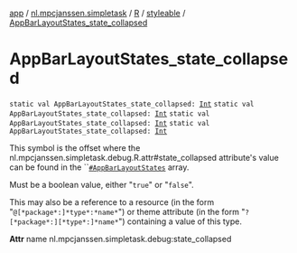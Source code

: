 [app](../../../index.md) / [nl.mpcjanssen.simpletask](../../index.md) / [R](../index.md) / [styleable](index.md) / [AppBarLayoutStates_state_collapsed](.)

# AppBarLayoutStates_state_collapsed

`static val AppBarLayoutStates_state_collapsed: `[`Int`](https://kotlinlang.org/api/latest/jvm/stdlib/kotlin/-int/index.html)
`static val AppBarLayoutStates_state_collapsed: `[`Int`](https://kotlinlang.org/api/latest/jvm/stdlib/kotlin/-int/index.html)
`static val AppBarLayoutStates_state_collapsed: `[`Int`](https://kotlinlang.org/api/latest/jvm/stdlib/kotlin/-int/index.html)
`static val AppBarLayoutStates_state_collapsed: `[`Int`](https://kotlinlang.org/api/latest/jvm/stdlib/kotlin/-int/index.html)

This symbol is the offset where the nl.mpcjanssen.simpletask.debug.R.attr#state_collapsed attribute's value can be found in the ``[`#AppBarLayoutStates`](-app-bar-layout-states.md) array.

Must be a boolean value, either "`true`" or "`false`".

This may also be a reference to a resource (in the form "`@[*package*:]*type*:*name*`") or theme attribute (in the form "`?[*package*:][*type*:]*name*`") containing a value of this type.

**Attr**
name nl.mpcjanssen.simpletask.debug:state_collapsed

